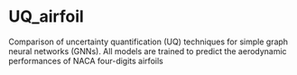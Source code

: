 # UQ_airfoil
Comparison of uncertainty quantification (UQ) techniques for simple graph neural networks (GNNs). All models are trained to predict the aerodynamic performances of NACA four-digits airfoils
